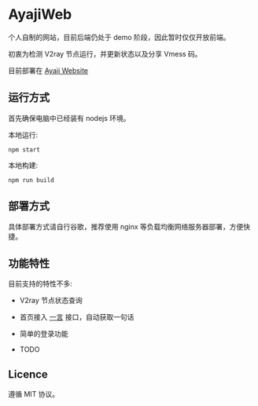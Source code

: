 # AyajiWeb

个人自制的网站，目前后端仍处于 demo 阶段，因此暂时仅仅开放前端。

初衷为检测 V2ray 节点运行，并更新状态以及分享 Vmess 码。

目前部署在 [Ayaji Website](https://ayajike.xyz)

## 运行方式

首先确保电脑中已经装有 nodejs 环境。

本地运行:

```
npm start
```

本地构建:

```
npm run build
```

## 部署方式

具体部署方式请自行谷歌，推荐使用 nginx 等负载均衡网络服务器部署，方便快捷。

## 功能特性

目前支持的特性不多:

* V2ray 节点状态查询

* 首页接入 [一言](https://hitokoto.cn/) 接口，自动获取一句话

* 简单的登录功能

* TODO

## Licence

遵循 MIT 协议。
